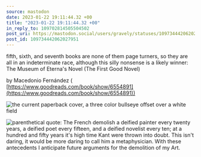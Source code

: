 ```yaml
---
source: mastodon
date: 2023-01-22 19:11:44.32 +00
title: "2023-01-22 19:11:44.32 +00"
in_reply_to: 109702814505504502
post_uri: https://mastodon.social/users/gravely/statuses/109734442062027951
post_id: 109734442062027951
---
```

fifth, sixth, and seventh books are none of them page turners, so they are all in an indeterminate race, although this silly nonsense is a likely winner: The Museum of Eterna's Novel (The First Good Novel)

by Macedonio Fernández ( [https://www.goodreads.com/book/show/6554891](https://www.goodreads.com/book/show/6554891))


![the current paperback cover, a three color bullseye offset over a white field](/images/109734418157701756.png)

![parenthetical quote: The French demolish a deified painter every twenty years, a deified poet every fifteen, and a deified novelist every ten; at a hundred and fifty years it's high time Kant were thrown into doubt. This isn't daring, it would be more daring to call him a metaphysician. With these antecedents I anticipate future arguments for the demolition of my Art.](/images/109734418406074871.png)


